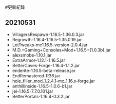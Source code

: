 #更新紀錄
## 20210531
* VillagersRespawn-1.16.5-1.36.0.3.jar
* Regrowth-1.16.4-1.16.5-1.35.0.19.jar
* LotTweaks-mc1.16.5-version-2.0.4.jar
* M.D.+Gaming+Consoles+Mod+1.16.5+(1.0.3b).jar
* alexsmobs-1.10.1.jar
* ExtraArmor-1.12.1-1.16.5.jar
* BetterCaves-Forge-1.16.4-1.1.2.jar
* enderite-1.16.5-beta-release.jar
* EndRemastered-R36.jar
* hole_filler_mod_1.2.4.1-mc_1.16.x-forge.jar
* anthillinside-1.16.5-1.0.6-b1.jar
* jei-1.16.5-7.7.0.101.jar
* BetterPortals-1.16.4-0.3.2.jar
